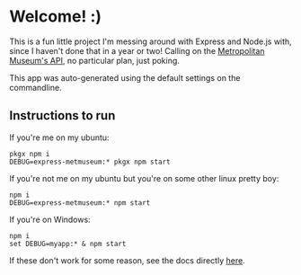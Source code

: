 # Welcome! :)

This is a fun little project I'm messing around with Express and Node.js with, since I haven't done that in a year or two! Calling on the [Metropolitan Museum's API](https://metmuseum.github.io), no particular plan, just poking.

This app was auto-generated using the default settings on the commandline.

## Instructions to run

If you're me on my ubuntu:

```
pkgx npm i
DEBUG=express-metmuseum:* pkgx npm start
```

If you're not me on my ubuntu but you're on some other linux pretty boy:

```
npm i
DEBUG=express-metmuseum:* npm start
```

If you're on Windows:

```
npm i
set DEBUG=myapp:* & npm start
```

If these don't work for some reason, see the docs directly [here](https://expressjs.com/en/starter/generator.html).
